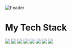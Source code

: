 ![header](https://capsule-render.vercel.app/api?type=Waving&color=auto&height=300&section=header&text=BeeMOre&fontSize=90)


<h1>My Tech Stack</h1>

<img src="https://img.shields.io/badge/React-61DAFB?style=flat-square&logo=React&logoColor=white">  <img src="https://img.shields.io/badge/TypeScript-3178C6?style=flat-square&logo=TypeScript&logoColor=white">  <img src="https://img.shields.io/badge/Sass-CC6699?style=flat-square&logo=Sass&logoColor=white">  <img src="https://img.shields.io/badge/Tailwind CSS-06B6D4?style=flat-square&logo=Tailwind CSS&logoColor=white"> <img src="https://img.shields.io/badge/React HookForm-EC5990?style=flat-square&logo=ReactHookForm&logoColor=white">  <img src="https://img.shields.io/badge/React Query-FF4154?style=flat-square&logo=React Query&logoColor=white">  <img src="https://img.shields.io/badge/Recoil-3578e5?style=flat-square&logo=Recoil&logoColor=white">  <img src="https://img.shields.io/badge/Framer Motion-e20dae?style=flat-square&logo=Framer Motiony&logoColor=white">  

